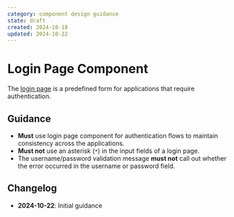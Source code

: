 ```yaml
---
category: component design guidance
state: draft
created: 2024-10-18
updated: 2024-10-22
---
```


# Login Page Component

The [login page](https://clarity.design/documentation/login) is a predefined form for applications that require authentication.

## Guidance

- **Must** use login page component for authentication flows to maintain consistency across the applications.
- **Must not** use an asterisk (`*`) in the input fields of a login page.
- The username/password validation message **must not** call out whether the error occurred in the username or password field.

## Changelog

- **2024-10-22**: Initial guidance
